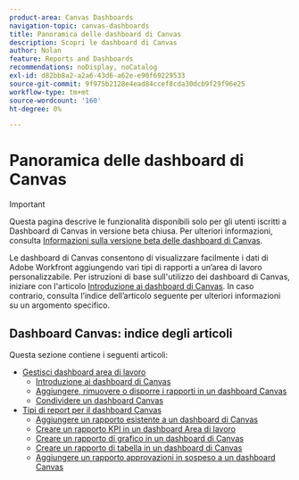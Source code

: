 ```yaml
---
product-area: Canvas Dashboards
navigation-topic: canvas-dashboards
title: Panoramica delle dashboard di Canvas
description: Scopri le dashboard di Canvas
author: Nolan
feature: Reports and Dashboards
recommendations: noDisplay, noCatalog
exl-id: d82bb8a2-a2a6-43d6-a62e-e90f69229533
source-git-commit: 9f975b2128e4ead84ccef8cda30dcb9f29f96e25
workflow-type: tm+mt
source-wordcount: '160'
ht-degree: 0%

---
```


# Panoramica delle dashboard di Canvas

>[!IMPORTANT]
>
>Questa pagina descrive le funzionalità disponibili solo per gli utenti iscritti a Dashboard di Canvas in versione beta chiusa. Per ulteriori informazioni, consulta [Informazioni sulla versione beta delle dashboard di Canvas](/help/quicksilver/product-announcements/betas/canvas-dashboards-beta/canvas-dashboards-beta-information.md).

Le dashboard di Canvas consentono di visualizzare facilmente i dati di Adobe Workfront aggiungendo vari tipi di rapporti a un’area di lavoro personalizzabile. Per istruzioni di base sull&#39;utilizzo dei dashboard di Canvas, iniziare con l&#39;articolo [Introduzione ai dashboard di Canvas](/help/quicksilver/reports-and-dashboards/canvas-dashboards/manage-canvas-dashboards/get-started-canvas-dashboards.md). In caso contrario, consulta l’indice dell’articolo seguente per ulteriori informazioni su un argomento specifico.

## Dashboard Canvas: indice degli articoli

Questa sezione contiene i seguenti articoli:

* [Gestisci dashboard area di lavoro](/help/quicksilver/reports-and-dashboards/canvas-dashboards/manage-canvas-dashboards/manage-canvas-dashboards.md)
   * [Introduzione ai dashboard di Canvas](/help/quicksilver/reports-and-dashboards/canvas-dashboards/manage-canvas-dashboards/get-started-canvas-dashboards.md)
   * [Aggiungere, rimuovere o disporre i rapporti in un dashboard Canvas](/help/quicksilver/reports-and-dashboards/canvas-dashboards/manage-canvas-dashboards/add-remove-arrange-reports.md)
   * [Condividere un dashboard Canvas](/help/quicksilver/reports-and-dashboards/canvas-dashboards/manage-canvas-dashboards/share-canvas-dashboard.md)
* [Tipi di report per il dashboard Canvas](/help/quicksilver/reports-and-dashboards/canvas-dashboards/report-types/report-types-overview.md)
   * [Aggiungere un rapporto esistente a un dashboard di Canvas](/help/quicksilver/reports-and-dashboards/canvas-dashboards/report-types/add-existing-report.md)
   * [Creare un rapporto KPI in un dashboard Area di lavoro](/help/quicksilver/reports-and-dashboards/canvas-dashboards/report-types/build-kpi-report.md)
   * [Creare un rapporto di grafico in un dashboard di Canvas](/help/quicksilver/reports-and-dashboards/canvas-dashboards/report-types/build-chart-report.md)
   * [Creare un rapporto di tabella in un dashboard di Canvas](/help/quicksilver/reports-and-dashboards/canvas-dashboards/report-types/build-table-report.md)
   * [Aggiungere un rapporto approvazioni in sospeso a un dashboard Canvas](/help/quicksilver/reports-and-dashboards/canvas-dashboards/report-types/add-pending-approvals-report.md)

